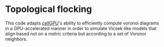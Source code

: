 # Topological flocking

This code adapts [cellGPU](github.com/sussmanLab/cellgpu)'s ability to efficiently compute voronoi
diagrams in a GPU-accelerated manner in order to simulate Vicsek-like models that align based
not on a metric criteria but according to a set of Voronoi neighbors.
